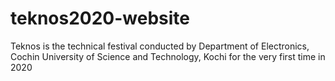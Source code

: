 # teknos2020-website
Teknos is the technical festival conducted by Department of Electronics, Cochin University of Science and Technology, Kochi for the very first time in 2020

